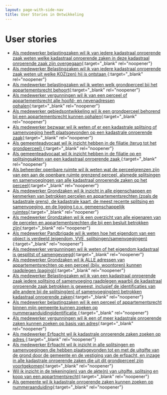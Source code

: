 ```yaml
---
layout: page-with-side-nav
title: User Stories in Ontwikkeling
---
```


# User stories

- [Als medewerker belastingzaken wil ik van iedere kadastraal onroerende zaak weten welke kadastraal onroerende zaken in deze kadastraal onroerende zaak zijn overgegaan](https://github.com/VNG-Realisatie/Haal-Centraal-BRK-bevragen/issues/538){:target="_blank" rel="noopener"}
- [Als medewerker Belastingzaken wil ik van iedere kadastraal onroerende zaak weten uit welke KOZ(zen) hij is ontstaan ](https://github.com/VNG-Realisatie/Haal-Centraal-BRK-bevragen/issues/537){:target="_blank" rel="noopener"}
- [Als medewerker belastingzaken wil ik weten welk grondperceel bij het appartementsrecht behoort](https://github.com/VNG-Realisatie/Haal-Centraal-BRK-bevragen/issues/200){:target="_blank" rel="noopener"}
- [Als medewerker vergunningen wil ik van een perceel of appartementsrecht alle hoofd- en nevenadressen ophalen](https://github.com/VNG-Realisatie/Haal-Centraal-BRK-bevragen/issues/199){:target="_blank" rel="noopener"}
- [Als medewerker gebiedsontwikkeling wil ik een grondperceel behorend bij een appartementsrecht kunnen ophalen](https://github.com/VNG-Realisatie/Haal-Centraal-BRK-bevragen/issues/169){:target="_blank" rel="noopener"}
- [Als medewerker bezwaar wil ik weten of er een kadastrale splitsing of samenvoeging heeft plaatsgevonden op een kadastrale onroerende zaak](https://github.com/VNG-Realisatie/Haal-Centraal-BRK-bevragen/issues/141){:target="_blank" rel="noopener"}
- [Als gemeenteadvocaat wil ik inzicht hebben in de filiatie (terug tot het grondperceel) ](https://github.com/VNG-Realisatie/Haal-Centraal-BRK-bevragen/issues/129){:target="_blank" rel="noopener"}
- [Als gemeenteadvocaat wil ik inzicht hebben in de filiatie op en splitsingsakten van een kadastraal onroerende zaak  ](https://github.com/VNG-Realisatie/Haal-Centraal-BRK-bevragen/issues/128){:target="_blank" rel="noopener"}
- [Als beheerder openbare ruimte wil ik weten wat de perceelgrenzen zijn van een aan de openbare ruimte grenzend perceel, alsmede splitsingen en samenvoegingen van alle kadastraal onroerende zaken op het perceel](https://github.com/VNG-Realisatie/Haal-Centraal-BRK-bevragen/issues/115){:target="_blank" rel="noopener"}
- [Als medewerker Grondzaken wil ik inzicht in alle eigenschappen en kenmerken van betrokken percelen en appartementsrechten (zoals de kadastrale grens), de kadastrale kaart, de meest recente splitsing en samenvoeging, en de ligging t.o.v. gemeenschappelijk ruimtes](https://github.com/VNG-Realisatie/Haal-Centraal-BRK-bevragen/issues/79){:target="_blank" rel="noopener"}
- [Als medewerker Grondzaken wil ik een overzicht van alle eigenaren van de percelen en appartementsrechten die bij een besluit betrokken zijn](https://github.com/VNG-Realisatie/Haal-Centraal-BRK-bevragen/issues/77){:target="_blank" rel="noopener"}
- [Als medewerker Pandbrigade wil ik weten hoe het eigendom van een object is verdeeld (eigendom, VVE, splitsingen/samenvoegingen)](https://github.com/VNG-Realisatie/Haal-Centraal-BRK-bevragen/issues/69){:target="_blank" rel="noopener"}
- [Als medewerker vergunningen wil ik weten of het eigendom kadastraal is gesplitst of samengevoegd](https://github.com/VNG-Realisatie/Haal-Centraal-BRK-bevragen/issues/58){:target="_blank" rel="noopener"}
- [Als medewerker Grondzaken wil ik ALLE adressen van appartementsrechten op een perceel (bijv. woontoren) kunnen raadplegen (paging)](https://github.com/VNG-Realisatie/Haal-Centraal-BRK-bevragen/issues/49){:target="_blank" rel="noopener"}
- [Als medewerker Belastingzaken wil ik van een kadastraal onroerende zaak iedere splitsing of samenvoeging raadplegen waarbij de kadastraal onroerende zaak betrokken is geweest, inclusief de identificaties van alle andere bij de splitsing(en) of samenvoeging(en) betrokken kadastraal onroerende zaken](https://github.com/VNG-Realisatie/Haal-Centraal-BRK-bevragen/issues/42){:target="_blank" rel="noopener"}
- [Als medewerker belastingzaken wil ik  een  perceel of appartementsrecht binnen mijn gemeente kunnen zoeken op nummeraanduidingidentificatie   ](https://github.com/VNG-Realisatie/Haal-Centraal-BRK-bevragen/issues/41){:target="_blank" rel="noopener"}
- [Als medewerker vergunningen wil ik een of meer kadastrale onroerende zaken kunnen zoeken op basis van adres](https://github.com/VNG-Realisatie/Haal-Centraal-BRK-bevragen/issues/38){:target="_blank" rel="noopener"}
- [Als medewerker Erfpacht wil ik kadastrale onroerende zaken zoeken op adres ](https://github.com/VNG-Realisatie/Haal-Centraal-BRK-bevragen/issues/34){:target="_blank" rel="noopener"}
- [Als medewerker Erfpacht wil ik inzicht in alle splitsingen en samenvoegingen die hebben plaatsgevonden tot en met de uitgifte van de grond door de gemeente en de vestiging van de erfpacht, en inzage in alle kadastrale onroerende zaken die uit dit grondperceel zijn voortgekomen](https://github.com/VNG-Realisatie/Haal-Centraal-BRK-bevragen/issues/33){:target="_blank" rel="noopener"}
- [Wil ik inzicht in de tekening(en) van de akte(n) van uitgifte, splitsing en koop van een appartmentsrecht](https://github.com/VNG-Realisatie/Haal-Centraal-BRK-bevragen/issues/32){:target="_blank" rel="noopener"}
- [Als gemeente wil ik kadastrale onroerende zaken kunnen zoeken op nummeraanduiding](https://github.com/VNG-Realisatie/Haal-Centraal-BRK-bevragen/issues/7){:target="_blank" rel="noopener"}

